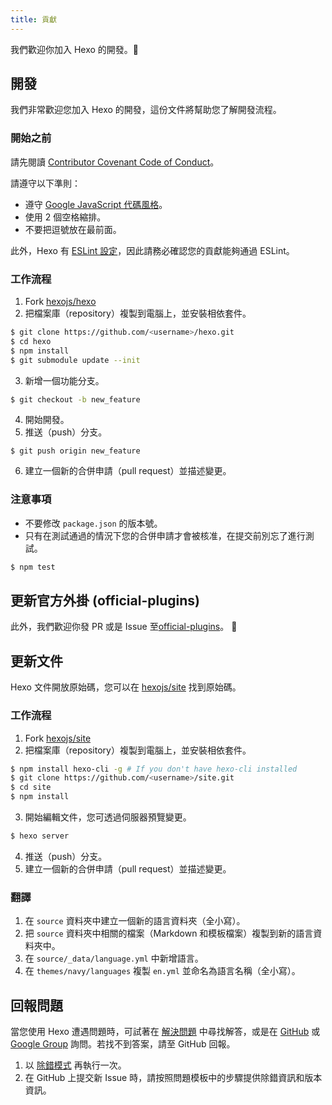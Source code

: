 ```yaml
---
title: 貢獻
---
```


我們歡迎你加入 Hexo 的開發。🤗

## 開發

我們非常歡迎您加入 Hexo 的開發，這份文件將幫助您了解開發流程。

### 開始之前

請先閱讀 [Contributor Covenant Code of Conduct](https://github.com/hexojs/hexo/blob/master/CODE_OF_CONDUCT.md)。

請遵守以下準則：

- 遵守 [Google JavaScript 代碼風格](https://google.github.io/styleguide/jsguide.html)。
- 使用 2 個空格縮排。
- 不要把逗號放在最前面。

此外，Hexo 有 [ESLint 設定](https://github.com/hexojs/eslint-config-hexo)，因此請務必確認您的貢獻能夠通過 ESLint。

### 工作流程

1. Fork [hexojs/hexo]
2. 把檔案庫（repository）複製到電腦上，並安裝相依套件。

``` bash
$ git clone https://github.com/<username>/hexo.git
$ cd hexo
$ npm install
$ git submodule update --init
```

3. 新增一個功能分支。

``` bash
$ git checkout -b new_feature
```

4. 開始開發。
5. 推送（push）分支。

```
$ git push origin new_feature
```

6. 建立一個新的合併申請（pull request）並描述變更。

### 注意事項

- 不要修改 `package.json` 的版本號。
- 只有在測試通過的情況下您的合併申請才會被核准，在提交前別忘了進行測試。

``` bash
$ npm test
```

## 更新官方外掛 (official-plugins)

此外，我們歡迎你發 PR 或是 Issue 至[official-plugins](https://github.com/hexojs)。 🤗

## 更新文件

Hexo 文件開放原始碼，您可以在 [hexojs/site] 找到原始碼。

### 工作流程

1. Fork [hexojs/site]
2. 把檔案庫（repository）複製到電腦上，並安裝相依套件。

``` bash
$ npm install hexo-cli -g # If you don't have hexo-cli installed
$ git clone https://github.com/<username>/site.git
$ cd site
$ npm install
```

3. 開始編輯文件，您可透過伺服器預覽變更。

``` bash
$ hexo server
```

4. 推送（push）分支。
5. 建立一個新的合併申請（pull request）並描述變更。

### 翻譯

1. 在 `source` 資料夾中建立一個新的語言資料夾（全小寫）。
2. 把 `source` 資料夾中相關的檔案（Markdown 和模板檔案）複製到新的語言資料夾中。
3. 在 `source/_data/language.yml` 中新增語言。
4. 在 `themes/navy/languages` 複製 `en.yml` 並命名為語言名稱（全小寫）。

## 回報問題

當您使用 Hexo 遭遇問題時，可試著在 [解決問題](troubleshooting.html) 中尋找解答，或是在 [GitHub](https://github.com/hexojs/hexo/issues) 或 [Google Group](https://groups.google.com/group/hexo) 詢問。若找不到答案，請至 GitHub 回報。

1. 以 [除錯模式](commands.html#除錯模式) 再執行一次。
2. 在 GitHub 上提交新 Issue 時，請按照問題模板中的步驟提供除錯資訊和版本資訊。

[hexojs/hexo]: https://github.com/hexojs/hexo
[hexojs/site]: https://github.com/hexojs/site
